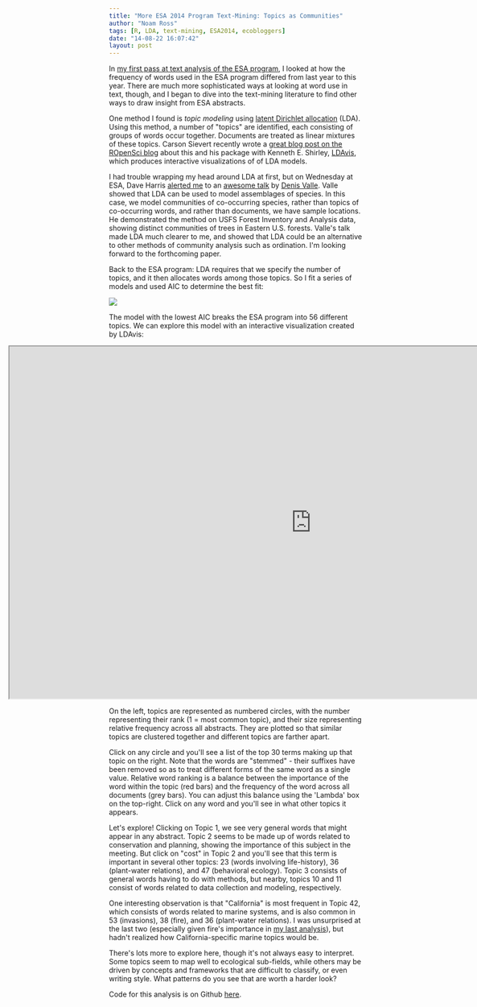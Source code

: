 ```yaml
---
title: "More ESA 2014 Program Text-Mining: Topics as Communities"
author: "Noam Ross"
tags: [R, LDA, text-mining, ESA2014, ecobloggers]
date: "14-08-22 16:07:42"
layout: post
--- 
```



In [my first pass at text analysis of the ESA
program](http://www.noamross.net/blog/2014/7/24/esacorpuscompare.html),
I looked at how the frequency of words used in the ESA program differed
from last year to this year. There are much more sophisticated ways at
looking at word use in text, though, and I began to dive into the
text-mining literature to find other ways to draw insight from ESA
abstracts.

One method I found is *topic modeling* using [latent Dirichlet
allocation](http://en.wikipedia.org/wiki/Latent_Dirichlet_allocation)
(LDA). Using this method, a number of "topics" are identified, each
consisting of groups of words occur together. Documents are treated as
linear mixtures of these topics. Carson Sievert recently wrote a [great
blog post on the ROpenSci
blog](http://ropensci.org/blog/2014/04/16/topic-modeling-in-R/) about
this and his package with Kenneth E. Shirley,
[LDAvis](https://github.com/cpsievert/LDAvis), which produces
interactive visualizations of of LDA models.

I had trouble wrapping my head around LDA at first, but on Wednesday at
ESA, Dave Harris [alerted
me](https://twitter.com/davidjayharris/status/499660097715699713) to an
[awesome
talk](http://eco.confex.com/eco/2014/webprogram/Paper46683.html) by
[Denis Valle](http://sfrc.ufl.edu/people/faculty/valle/). Valle showed
that LDA can be used to model assemblages of species. In this case, we
model communities of co-occurring species, rather than topics of
co-occurring words, and rather than documents, we have sample locations.
He demonstrated the method on USFS Forest Inventory and Analysis data,
showing distinct communities of trees in Eastern U.S. forests. Valle's
talk made LDA much clearer to me, and showed that LDA could be an
alternative to other methods of community analysis such as ordination.
I'm looking forward to the forthcoming paper.

Back to the ESA program: LDA requires that we specify the number of
topics, and it then allocates words among those topics. So I fit a
series of models and used AIC to determine the best fit:

![](http://dl.dropbox.com/u/3356641/blogstuff/LDA_AIC.png)

The model with the lowest AIC breaks the ESA program into 56 different
topics. We can explore this model with an interactive visualization
created by LDAvis:

<div style="margin-left:-200px; margin-right:-200px"><iframe src="http://www.noamross.net/esa_lda/index.html" width="1200" height="700"></iframe></div>

On the left, topics are represented as numbered circles, with the number
representing their rank (1 = most common topic), and their size
representing relative frequency across all abstracts. They are plotted
so that similar topics are clustered together and different topics are
farther apart.

Click on any circle and you'll see a list of the top 30 terms making up
that topic on the right. Note that the words are "stemmed" - their
suffixes have been removed so as to treat different forms of the same
word as a single value. Relative word ranking is a balance between the
importance of the word within the topic (red bars) and the frequency of
the word across all documents (grey bars). You can adjust this balance
using the 'Lambda' box on the top-right. Click on any word and you'll
see in what other topics it appears.

Let's explore! Clicking on Topic 1, we see very general words that might
appear in any abstract. Topic 2 seems to be made up of words related to
conservation and planning, showing the importance of this subject in the
meeting. But click on "cost" in Topic 2 and you'll see that this term is
important in several other topics: 23 (words involving life-history), 36
(plant-water relations), and 47 (behavioral ecology). Topic 3 consists
of general words having to do with methods, but nearby, topics 10 and 11
consist of words related to data collection and modeling, respectively.

One interesting observation is that "California" is most frequent in
Topic 42, which consists of words related to marine systems, and is also
common in 53 (invasions), 38 (fire), and 36 (plant-water relations). I
was unsurprised at the last two (especially given fire's importance in
[my last
analysis](http://www.noamross.net/blog/2014/7/24/esacorpuscompare.html)),
but hadn't realized how California-specific marine topics would be.

There's lots more to explore here, though it's not always easy to
interpret. Some topics seem to map well to ecological sub-fields, while
others may be driven by concepts and frameworks that are difficult to
classify, or even writing style. What patterns do you see that are worth
a harder look?

Code for this analysis is on Github
[here](https://github.com/noamross/esaprog).
